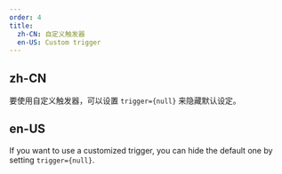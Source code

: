 ```yaml
---
order: 4
title:
  zh-CN: 自定义触发器
  en-US: Custom trigger
---
```


## zh-CN

要使用自定义触发器，可以设置 `trigger={null}` 来隐藏默认设定。

## en-US

If you want to use a customized trigger, you can hide the default one by setting `trigger={null}`.
